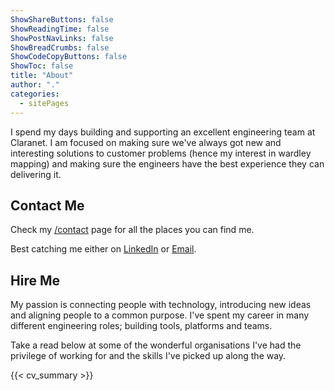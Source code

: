 ```yaml
---
ShowShareButtons: false
ShowReadingTime: false
ShowPostNavLinks: false
ShowBreadCrumbs: false
ShowCodeCopyButtons: false
ShowToc: false
title: "About"
author: "."
categories:
  - sitePages
---
```


I spend my days building and supporting an excellent engineering team at Claranet. I am focused on making sure we've always got new and interesting solutions to customer problems (hence my interest in wardley mapping) and making sure the engineers have the best experience they can delivering it.

## Contact Me

Check my [/contact](/contact) page for all the places you can find me.

Best catching me either on [LinkedIn](https://www.linkedin.com/in/liam-bennett-77415821/) or [Email](mailto:liamjbennett@gmail.com).


## Hire Me

My passion is connecting people with technology, introducing new ideas and aligning people to a common purpose. I've spent my career in many different engineering roles; building tools, platforms and teams.

Take a read below at some of the wonderful organisations I've had the privilege of working for and the skills I've picked up along the way.

{{< cv_summary >}}
